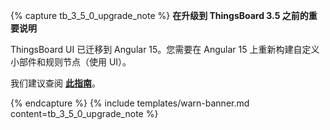 {% capture tb_3_5_0_upgrade_note %}
**在升级到 ThingsBoard 3.5 之前的重要说明**

ThingsBoard UI 已迁移到 Angular 15。您需要在 Angular 15 上重新构建自定义小部件和规则节点（使用 UI）。

我们建议查阅 [**此指南**](https://v15.material.angular.io/guide/mdc-migration)。

{% endcapture %}
{% include templates/warn-banner.md content=tb_3_5_0_upgrade_note %}